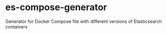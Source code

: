 # es-compose-generator
Generator for Docker Compose file with different versions of Elasticsearch containers
